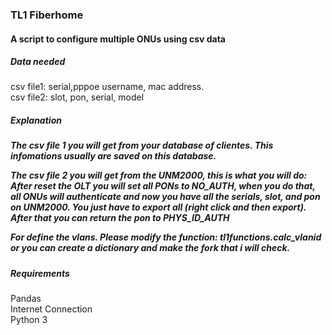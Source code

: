 <h3> TL1 Fiberhome</h3>
<h4> A script to configure multiple ONUs using csv data<h4>

<h5> Data needed </h5>
<p> 
csv file1: serial,pppoe username, mac address.
<br>
csv file2: slot, pon, serial, model
</p>

<h5> Explanation <h5>
<p>The csv file 1 you will get from your database of clientes. 
This infomations usually are saved on this database.</p>
<p>The csv file 2 you will get from the UNM2000, this is what you will do: After reset the OLT
you will set all PONs to NO_AUTH, when you do that, all ONUs will authenticate and now you have
all the serials, slot, and pon on UNM2000. You just have to export all (right click and then export).
After that you can return the pon to PHYS_ID_AUTH
<p>

<p> For define the vlans. Please modify the function: tl1functions.calc_vlanid or 
you can create a dictionary and make the fork that i will check. </p>
<h5> Requirements </h5>
<p> 
Pandas
<br>
Internet Connection
<br>
Python 3
</p>
